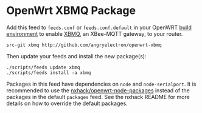 # OpenWrt XBMQ Package

Add this feed to `feeds.conf` or `feeds.conf.default` in your OpenWRT
[build environment](https://wiki.openwrt.org/doc/howto/build) to enable
[XBMQ](https://github.com/angryelectron/xbmq-js), an XBee-MQTT gateway, to your
router.

```
src-git xbmq http://github.com/angryelectron/openwrt-xbmq
```

Then update your feeds and install the new package(s):

```
./scripts/feeds update xbmq
./scripts/feeds install -a xbmq
```

Packages in this feed have dependencies on `node` and `node-serialport`.  It is
recommended to use the [nxhack/openwrt-node-packages](https://github.com/nxhack/openwrt-node-packages)
instead of the packages in the default `packages` feed.  See the nxhack README
for more details on how to override the default packages.
